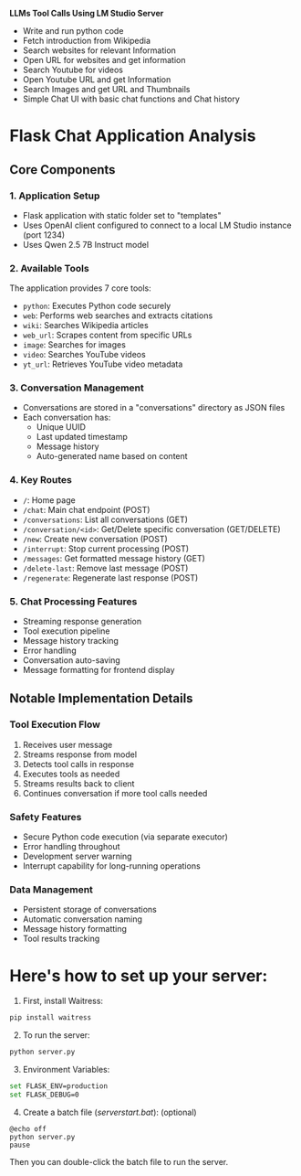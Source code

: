 **LLMs Tool Calls Using LM Studio Server**
* Write and run python code
* Fetch introduction from Wikipedia
* Search websites for relevant Information
* Open URL for websites and get information
* Search Youtube for videos
* Open Youtube URL and get Information
* Search Images and get URL and Thumbnails
* Simple Chat UI with basic chat functions and Chat history

# Flask Chat Application Analysis

## Core Components

### 1. Application Setup
- Flask application with static folder set to "templates"
- Uses OpenAI client configured to connect to a local LM Studio instance (port 1234)
- Uses Qwen 2.5 7B Instruct model

### 2. Available Tools
The application provides 7 core tools:
- `python`: Executes Python code securely
- `web`: Performs web searches and extracts citations
- `wiki`: Searches Wikipedia articles
- `web_url`: Scrapes content from specific URLs
- `image`: Searches for images
- `video`: Searches YouTube videos
- `yt_url`: Retrieves YouTube video metadata

### 3. Conversation Management
- Conversations are stored in a "conversations" directory as JSON files
- Each conversation has:
  - Unique UUID
  - Last updated timestamp
  - Message history
  - Auto-generated name based on content

### 4. Key Routes
- `/`: Home page
- `/chat`: Main chat endpoint (POST)
- `/conversations`: List all conversations (GET)
- `/conversation/<id>`: Get/Delete specific conversation (GET/DELETE)
- `/new`: Create new conversation (POST)
- `/interrupt`: Stop current processing (POST)
- `/messages`: Get formatted message history (GET)
- `/delete-last`: Remove last message (POST)
- `/regenerate`: Regenerate last response (POST)

### 5. Chat Processing Features
- Streaming response generation
- Tool execution pipeline
- Message history tracking
- Error handling
- Conversation auto-saving
- Message formatting for frontend display

## Notable Implementation Details

### Tool Execution Flow
1. Receives user message
2. Streams response from model
3. Detects tool calls in response
4. Executes tools as needed
5. Streams results back to client
6. Continues conversation if more tool calls needed

### Safety Features
- Secure Python code execution (via separate executor)
- Error handling throughout
- Development server warning
- Interrupt capability for long-running operations

### Data Management
- Persistent storage of conversations
- Automatic conversation naming
- Message history formatting
- Tool results tracking

# Here's how to set up your server:

1. First, install Waitress:
```bash
pip install waitress
```

2. To run the server:
```bash
python server.py
```

3. Environment Variables:
```bash
set FLASK_ENV=production
set FLASK_DEBUG=0
```
4. Create a batch file (*serverstart.bat*): (optional)
```batch
@echo off
python server.py
pause
```
Then you can double-click the batch file to run the server.
